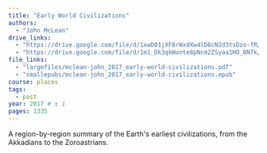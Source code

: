 ```yaml
---
title: "Early World Civilizations"
authors:
  - "John McLean"
drive_links:
  - "https://drive.google.com/file/d/1xwD01jXF8rWxdXw4lD6cN2d3tsDzo-fR/view?usp=drivesdk"
  - "https://drive.google.com/file/d/1m1_Dk3qkWonte8pNcm2ZSyaa1HO_BN7k/view?usp=drivesdk"
file_links:
  - "largefiles/mclean-john_2017_early-world-civilizations.pdf"
  - "smallepubs/mclean-john_2017_early-world-civilizations.epub"
course: places
tags:
  - past
year: 2017 # ± 1
pages: 1335
---
```


A region-by-region summary of the Earth's earliest civilizations, from the Akkadians to the Zoroastrians.
